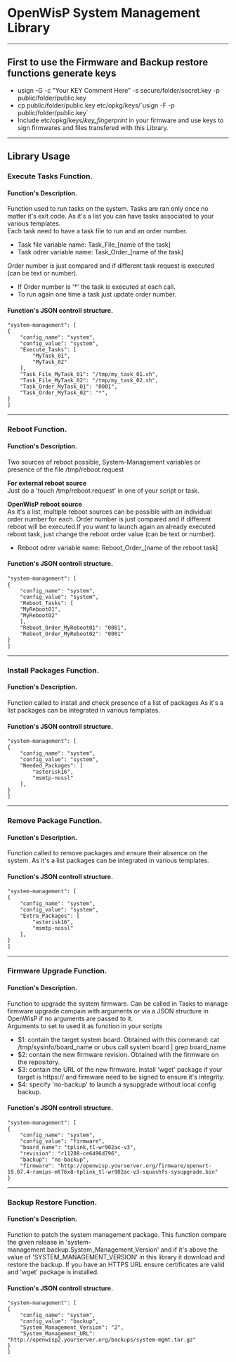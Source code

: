 # OpenWisP System Management Library

-----
## First to use the Firmware and Backup restore functions generate keys
* usign -G -c "Your KEY Comment Here" -s secure/folder/secret.key -p public/folder/public.key 
* cp public/folder/public.key etc/opkg/keys/\`usign -F -p public/folder/public.key\`
* Include etc/opkg/keys/*key_fingerprint* in your firmware and use keys to sign firmwares and files transfered with this Library.
-----

## Library Usage

### Execute Tasks Function.
#### Function's Description.
Function used to run tasks on the system. Tasks are ran only once no matter it's exit code. As it's a list you can have tasks associated to your various templates.  
Each task need to have a task file to run and an order number.
* Task file variable name:        Task_File_[name of the task]
* Task odrer variable name:       Task_Order_[name of the task]

Order number is just compared and if different task request is executed (can be text or number).
* If Order number is '*' the task is executed at each call.
* To run again one time a task just update order number.  
#### Function's JSON controll structure.
	"system-management": [ 
	{ 
		"config_name": "system", 
		"config_value": "system", 
		"Execute_Tasks": [ 
			"MyTask_01", 
			"MyTask_02" 
		], 
		"Task_File_MyTask_01": "/tmp/my_task_01.sh", 
		"Task_File_MyTask_02": "/tmp/my_task_02.sh", 
		"Task_Order_MyTask_01": "0001", 
		"Task_Order_MyTask_02": "*", 
	} 
	]

---

### Reboot Function.
#### Function's Description.
Two sources of reboot possible, System-Management variables or presence of the file /tmp/reboot.request  

__For external reboot source__  
Just do a 'touch /tmp/reboot.request' in one of your script or task.  

__OpenWisP reboot source__  
As it's a list, multiple reboot sources can be possible with an individual order number for each. Order number is just compared and if different reboot will be executed.If you want to launch again an already executed reboot task, just change the reboot order value (can be text or number).  
* Reboot odrer variable name:     Reboot_Order_[name of the reboot task]
#### Function's JSON controll structure.
	"system-management": [ 
	{ 
		"config_name": "system", 
		"config_value": "system", 
		"Reboot_Tasks": [ 
		"MyReboot01", 
		"MyReboot02" 
		], 
		"Reboot_Order_MyReboot01": "0001", 
		"Reboot_Order_MyReboot02": "0001" 
	} 
	] 

---

### Install Packages Function.
#### Function's Description.
Function called to install and check presence of a list of packages
As it's a list packages can be integrated in various templates.

#### Function's JSON controll structure.
	"system-management": [ 
	{ 
		"config_name": "system", 
		"config_value": "system", 
		"Needed_Packages": [ 
			"asterisk16", 
			"msmtp-nossl" 
		], 
	} 
	]

---

### Remove Package Function.
#### Function's Description.
Function called to remove packages and ensure their absence on the system.
As it's a list packages can be integrated in various templates.

#### Function's JSON controll structure.
	"system-management": [ 
	{ 
		"config_name": "system", 
		"config_value": "system", 
		"Extra_Packages": [ 
			"asterisk16", 
			"msmtp-nossl" 
		], 
	} 
	]

---

### Firmware Upgrade Function.
#### Function's Description.
Function to upgrade the system firmware. Can be called in Tasks to manage firmware upgrade campain with arguments or via a JSON structure in OpenWisP if no arguments are passed to it.  
Arguments to set to used it as function in your scripts
* $1: contain the target system board. Obtained with this command: cat /tmp/sysinfo/board_name or ubus call system board | grep board_name
* $2: contain the new firmware revision. Obtained with the firmware on the repository.
* $3: contain the URL of the new firmware. Install 'wget' package if your target is https:// and firmware need to be signed to ensure it's integrity.
* $4: specify 'no-backup' to launch a sysupgrade without local config backup.

#### Function's JSON controll structure.
	"system-management": [ 
	{ 
		"config_name": "system", 
		"config_value": "firmware", 
		"board_name": "tplink,tl-wr902ac-v3", 
		"revision": "r11208-ce6496d796", 
		"backup": "no-backup", 
		"firmware": "http://openwisp.yourserver.org/firmware/openwrt-19.07.4-ramips-mt76x8-tplink_tl-wr902ac-v3-squashfs-sysupgrade.bin" 
	} 

---

### Backup Restore Function.
#### Function's Description.
Function to patch the system management package. This function compare the given release in 'system-management.backup.System_Management_Version'
and if it's above the value of 'SYSTEM_MANAGEMENT_VERSION' in this library it download and restore the backup.
If you have an HTTPS URL ensure certificates are valid and 'wget' package is installed.

#### Function's JSON controll structure.
	"system-management": [ 
	{ 
		"config_name": "system", 
		"config_value": "backup", 
		"System_Management_Version": "2", 
		"System_Management_URL": "http://openwisp2.yourserver.org/backups/system-mgmt.tar.gz"
	} 
	]

  
